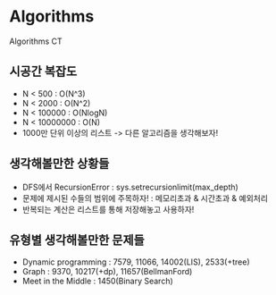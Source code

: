 # Algorithms
Algorithms CT

## 시공간 복잡도

- N < 500 : O(N^3)
- N < 2000 : O(N^2)
- N < 100000 : O(NlogN)
- N < 10000000 : O(N)
- 1000만 단위 이상의 리스트 -> 다른 알고리즘을 생각해보자!

## 생각해볼만한 상황들

- DFS에서 RecursionError : sys.setrecursionlimit(max_depth)
- 문제에 제시된 수들의 범위에 주목하자! : 메모리초과 & 시간초과 & 예외처리
- 반복되는 계산은 리스트를 통해 저장해놓고 사용하자!

## 유형별 생각해볼만한 문제들

- Dynamic programming : 7579, 11066, 14002(LIS), 2533(+tree)
- Graph : 9370, 10217(+dp), 11657(BellmanFord)
- Meet in the Middle : 1450(Binary Search)